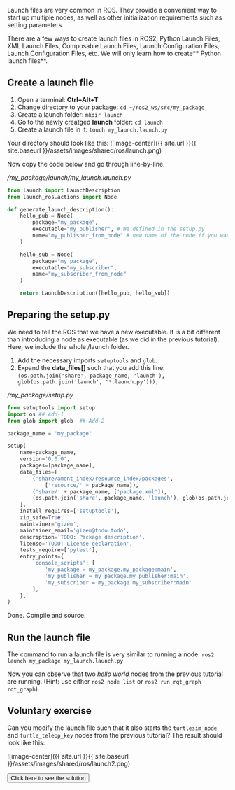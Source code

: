 Launch files are very common in ROS. They provide a convenient way to start up multiple nodes, as well as other initialization requirements such as setting parameters.

There are a few ways to create launch files in ROS2;  Python Launch Files, XML Launch Files, Composable Launch Files, Launch Configuration Files, Launch Configuration Files, etc. We will only learn how to create** Python launch files**.

<!-- [https://www.youtube.com/watch?v=dY9aZVMC-JM&ab_channel=HummingbirdRobotics](https://www.youtube.com/watch?v=dY9aZVMC-JM&ab_channel=HummingbirdRobotics)

or

[https://www.youtube.com/watch?v=xJ3WAs8GndA&ab_channel=RoboticsBack-End](https://www.youtube.com/watch?v=xJ3WAs8GndA&ab_channel=RoboticsBack-End) -->


## Create a launch file

1. Open a terminal: **Ctrl+Alt+T**
1. Change directory to your package: `cd ~/ros2_ws/src/my_package`
1. Create a launch folder: `mkdir launch`
1. Go to the newly creatged **launch** folder: `cd launch`
1. Create a launch file in it: `touch my_launch.launch.py`

Your directory should look like this:
![image-center]({{ site.url }}{{ site.baseurl }}/assets/images/shared/ros/launch.png)

Now copy the code below and go through line-by-line.

*/my_package/launch/my_launch.launch.py*

```python
from launch import LaunchDescription
from launch_ros.actions import Node

def generate_launch_description():
    hello_pub = Node(
        package="my_package",
        executable="my_publisher", # We defined in the setup.py
        name="my_publisher_from_node" # new name of the node if you want
    )

    hello_sub = Node(
        package="my_package",
        executable="my_subscriber",
        name="my_subscriber_from_node"
    )

    return LaunchDescription([hello_pub, hello_sub])
```


## Preparing the setup.py

We need to tell the ROS that we have a new executable. It is a bit different than introducing a node as executable (as we did in the previous tutorial). Here, we include the whole /launch folder.

1. Add the necessary imports `setuptools` and `glob`. 
1. Expand the **data_files[]** such that you add this line: `(os.path.join('share', package_name, 'launch'), glob(os.path.join('launch', '*.launch.py'))),`

*/my_package/setup.py*
```python
from setuptools import setup
import os ## Add-1
from glob import glob  ## Add-2

package_name = 'my_package'

setup(
    name=package_name,
    version='0.0.0',
    packages=[package_name],
    data_files=[
        ('share/ament_index/resource_index/packages',
            ['resource/' + package_name]),
        ('share/' + package_name, ['package.xml']),
        (os.path.join('share', package_name, 'launch'), glob(os.path.join('launch', '*.launch.py'))), ## Add-3
    ],
    install_requires=['setuptools'],
    zip_safe=True,
    maintainer='gizem',
    maintainer_email='gizem@todo.todo',
    description='TODO: Package description',
    license='TODO: License declaration',
    tests_require=['pytest'],
    entry_points={
        'console_scripts': [
            'my_package = my_package.my_package:main',
            'my_publisher = my_package.my_publisher:main',
            'my_subscriber = my_package.my_subscriber:main'
        ],
    },
)
```

Done. Compile and source.

## Run the launch file

The command to run a launch file is very similar to running a node: `ros2 launch my_package my_launch.launch.py`

Now you can observe that two *hello world* nodes from the previous tutorial are running. (Hint: use either `ros2 node list` or `ros2 run rqt_graph rqt_graph`)

## Voluntary exercise

Can you modify the launch file such that it also starts the `turtlesim_node` and `turtle_teleop_key` nodes from the previous tutorial? The result should look like this:

![image-center]({{ site.url }}{{ site.baseurl }}/assets/images/shared/ros/launch2.png)

<button id="toggleButton">Click here to see the solution</button>
<div id="hiddenText" style="display: none;">
    <pre><code class="python">
    from launch import LaunchDescription
    from launch_ros.actions import Node

    def generate_launch_description():
        hello_pub = Node(
            package="my_package",
            executable="my_publisher", # We defined in the setup.py
            name="my_publisher_from_node" # new name of the node if you want
        )

        hello_sub = Node(
            package="my_package",
            executable="my_subscriber",
            name="my_subscriber_from_node"
        )

        turtle_sim = Node(
            package="turtlesim",
            executable="turtlesim_node",
            name="my_turtlesim_node"
        )

        teleop = Node(
            package="turtlesim",
            executable="turtle_teleop_key",
            name="my_teleop_node"
        )

        return LaunchDescription([hello_pub, hello_sub,
                                turtle_sim, teleop])

    </code></pre>
</div>

